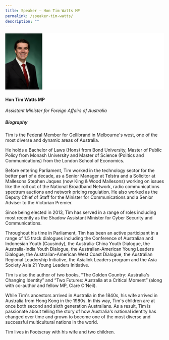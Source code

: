 ```yaml
---
title: Speaker – Hon Tim Watts MP
permalink: /speaker-tim-watts/
description: ""
---
```


![](/images/Speakers/Tim%20Watts.jpg)

#### **Hon Tim Watts MP**

*Assistant Minister for Foreign Affairs of Australia*

##### **Biography**
Tim is the Federal Member for Gellibrand in Melbourne's west, one of the most diverse and dynamic areas of Australia.

He holds a Bachelor of Laws (Hons) from Bond University, Master of Public Policy from Monash University and Master of Science (Politics and Communications) from the London School of Economics.

Before entering Parliament, Tim worked in the technology sector for the better part of a decade, as a Senior Manager at Telstra and a Solicitor at Mallesons Stephen Jaques (now King & Wood Mallesons) working on issues like the roll out of the National Broadband Network, radio communications spectrum auctions and network pricing regulation. He also worked as the Deputy Chief of Staff for the Minister for Communications and a Senior Adviser to the Victorian Premier.

Since being elected in 2013, Tim has served in a range of roles including most recently as the Shadow Assistant Minister for Cyber Security and Communications.

Throughout his time in Parliament, Tim has been an active participant in a range of 1.5 track dialogues including the Conference of Australian and Indonesian Youth (Causindy), the Australia-China Youth Dialogue, the Australia-India Youth Dialogue, the Australian-American Young Leaders Dialogue, the Australian-American West Coast Dialogue, the Australian Regional Leadership Initiative, the Asialink Leaders program and the Asia Society Asia 21 Young Leaders Initiative.

Tim is also the author of two books, “The Golden Country: Australia's Changing Identity” and “Two Futures: Australia at a Critical Moment” (along with co-author and fellow MP, Clare O'Neil).

While Tim's ancestors arrived in Australia in the 1840s, his wife arrived in Australia from Hong Kong in the 1980s. In this way, Tim's children are at once both second and sixth generation Australians. As a result, Tim is passionate about telling the story of how Australia's national identity has changed over time and grown to become one of the most diverse and successful multicultural nations in the world.

Tim lives in Footscray with his wife and two children.